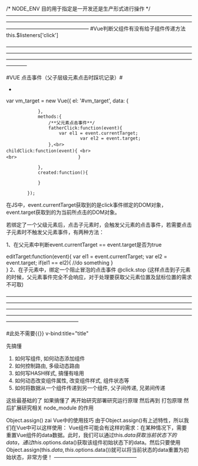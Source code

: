 /* NODE_ENV 目的用于指定是一开发还是生产形式进行操作 */
————————————————————————————————————————————————————————————————————————————————————————
#Vue判断父组件有没有给子组件传递方法
this.$listeners['click']

————————————————————————————————————————————————————————————————————————————————————————————————————————————————


#VUE 点击事件（父子层级元素点击时踩坑记录）#

<ul>
    <li @click="fatherClick">
        <div @click.stop="childClick">
        </div>
    </li>
</ul>
var vm_target = new Vue({
                el: '#vm_target',
                data: {
 
                },
                methods:{
                    /**父元素点击事件**/
                    fatherClick:function(event){
                        var el1 = event.currentTarget;
                                var el2 = event.target;
                    },<br>　　　　　　　　　　　　　　childClick:function(event){ <br>　　　　　　　　　　　　　　　　　　 <br>　　　　　　　　　　　　　　}
                     
                },
                created:function(){
                     
                }
                 
            });   
 在JS中，event.currentTarget获取到的是click事件绑定的DOM对象，event.target获取到的为当前所点击的DOM对象。

 

若绑定了一个父级元素后，点击子元素时，会触发父元素的点击事件，若需要点击子元素时不触发父元素事件，有两种方法：

1、在父元素中判断event.currentTarget == event.target是否为true

editTarget:function(event){
       var el1 = event.currentTarget;
       var el2 = event.target;
       if(el1 == el2){
          //do something
       }  
}
 2、在子元素中，绑定一个阻止冒泡的点击事件 @click.stop (这样点击到子元素的时候，父元素事件完全不会响应，对于处理要获取父元素位置及鼠标位置的需求不可取)


——————————————————————————————————————————————————————————————————————————————————————————————————————————————————————————————————————————————————————————————







#此处不需要{{}}
v-bind:title="title"


先搞懂
1. 如何写组件, 如何动态添加组件
2. 如何控制路由, 多级动态路由
3. 如何写HASH样式, 搞懂有啥用
4. 如何动态改变组件属性, 改变组件样式, 组件状态等
5. 如何将数据从一个组件传递到另一个组件, 父子间传递, 兄弟间传递

这些最基础的了 如果搞懂了 再开始研究部署研究运行原理 然后再到 打包原理 然后扩展研究相关 node_module 的作用



Object.assign() zai Vue中的使用技巧
由于Object.assign()有上述特性，所以我们在Vue中可以这样使用： 
Vue组件可能会有这样的需求：在某种情况下，需要重置Vue组件的data数据。此时，我们可以通过this.$data获取当前状态下的data，通过this.$options.data()获取该组件初始状态下的data。然后只要使用Object.assign(this.$data, this.$options.data())就可以将当前状态的data重置为初始状态，非常方便！
————————————————

